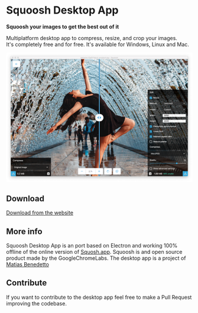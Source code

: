 # Squoosh Desktop App
**Squoosh your images to get the best out of it**

Multiplatform desktop app to compress, resize, and crop your images. <br/> It's completely free and for free.
It's available for Windows, Linux and Mac.

![Screenshot](screenshots/screenshot1.png)

## Download
[Download from the website](https://squoosh-desktop.now.sh/)

## More info

Squoosh Desktop App is an port based on Electron and working 100% offline of the online version of [Squosh.app](https://squoosh.app). Squoosh is and open source product made by the GoogleChromeLabs. The desktop app is a project of [Matias Benedetto](http://mebenedetto.com)

## Contribute
If you want to contribute to the desktop app feel free to make a Pull Request improving the codebase.
